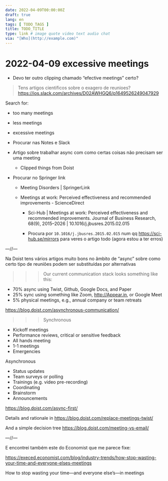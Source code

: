 ```yaml
---
date: 2022-04-09T00:00:00Z
draft: true
lang: en
tags: [ TODO_TAGS ]
title: TODO_TITLE
type: link # image quote video text audio chat
via: "[Who](http://example.com)"
---
```



# 2022-04-09 excessive meetings

* Devo ter outro clipping chamado “efective meetings” certo?

> Tens artigos cientificos sobre o exagero de reunioes?
> https://ios.slack.com/archives/D02AWHGQ6/p1649526249047929

Search for:
* too many meetings
* less meetings
* excessive meetings

* Procurar nas Notes e Slack
* Artigo sobre trabalhar async com como certas coisas não precisam ser uma meeting
	* Clipped things from Doist
* Procurar no Springer link
	* Meeting Disorders | SpringerLink

	* Meetings at work: Perceived effectiveness and recommended improvements - ScienceDirect

		* Sci-Hub | Meetings at work: Perceived effectiveness and recommended improvements. Journal of Business Research, 68(9), 2015–2026 | 10.1016/j.jbusres.2015.02.015

		* Procura por `10.1016/j.jbusres.2015.02.015` num qq https://sci-hub.se/mirrors para veres o artigo todo (agora estou a ter erros)

—//—

Na Doist tens vários artigos muito bons no âmbito de “async” sobre como certo tipo de reuniões podem ser substituídas por alternativas

>>> Our current communication stack looks something like this:

- 70% async using Twist, Github, Google Docs, and Paper
- 25% sync using something like Zoom, http://Appear.in, or Google Meet
- 5% physical meetings, e.g., annual company or team retreats

https://blog.doist.com/asynchronous-communication/

>>> Synchronous
- Kickoff meetings
- Performance reviews, critical or sensitive feedback
- All hands meeting
- 1-1 meetings
- Emergencies

Asynchronous
- Status updates
- Team surveys or polling
- Trainings (e.g. video pre-recording)
- Coordinating
- Brainstorm
- Announcements

https://blog.doist.com/async-first/

Details and rationale in https://blog.doist.com/replace-meetings-twist/

And a simple decision tree https://blog.doist.com/meeting-vs-email/

—//—

E encontrei também este do Economist que me parece fixe:

https://execed.economist.com/blog/industry-trends/how-stop-wasting-your-time-and-everyone-elses-meetings

How to stop wasting your time—and everyone else’s—in meetings

